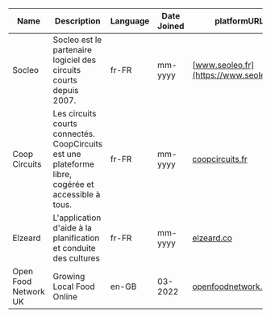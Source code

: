 | Name | Description | Language | Date Joined | platformURL | contactEmail |
| ------- | ----------- | -------- | ---- | ------------ | ------------- |
| Socleo | Socleo est le partenaire logiciel des circuits courts depuis 2007. | fr-FR | mm-yyyy | [www.seoleo.fr](https://www.seoleo.fr) | xxx@socleo.fr |
| Coop Circuits |  Les circuits courts connectés. CoopCircuits est une plateforme libre, cogérée et accessible à tous.  | fr-FR | mm-yyyy | [coopcircuits.fr](https://coopcircuits.fr) | xxx@coopcircuits.fr |
| Elzeard | L'application d'aide à la planification et conduite des cultures | fr-FR | mm-yyyy | [elzeard.co](https://elzeard.co/) | xxx@elzeard.co |
| Open Food Network UK | Growing Local Food Online | en-GB | 03-2022 | [openfoodnetwork.org.uk](https://openfoodnetwork.org.uk/) | xxx@openfoodnetwork.org.uk |
